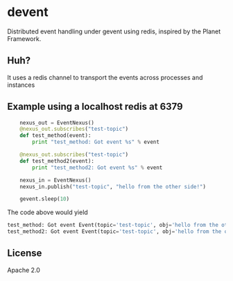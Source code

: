 devent
======

Distributed event handling under gevent using redis, inspired by the Planet Framework.

Huh?
----
It uses a redis channel to transport the events across processes and instances 

Example using a localhost redis at 6379
-------
```python
    nexus_out = EventNexus()
    @nexus_out.subscribes("test-topic")
    def test_method(event):
        print "test_method: Got event %s" % event

    @nexus_out.subscribes("test-topic")
    def test_method2(event):
        print "test_method2: Got event %s" % event

    nexus_in = EventNexus()
    nexus_in.publish("test-topic", "hello from the other side!")

    gevent.sleep(10)
```
The code above would yield

```python
test_method: Got event Event(topic='test-topic', obj='hello from the other side!', source='johanm-vm')
test_method2: Got event Event(topic='test-topic', obj='hello from the other side!', source='johanm-vm')
```

License
-------
Apache 2.0